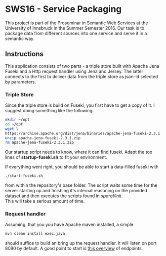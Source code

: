SWS16 - Service Packaging
=========================

This project is part of the Proseminar in Semantic Web Services at the 
University of Innsbruck in the Summer Semester 2016. Our task is to 
package data from different sources into one service and serve it in a 
semantic way.

Instructions
------------

This application consists of two parts - a triple store built with 
Apache Jena Fuseki and a Http request handler using Jena and Jersey. The 
latter connects to the first to deliver data from the triple store as 
json-ld selected by parameters.

### Triple Store

Since the triple store is build on Fuseki, you first have to get a copy 
of it. I suggest doing something like the following.

```sh
mkdir ~/opt
cd ~/opt
wget \
https://archive.apache.org/dist/jena/binaries/apache-jena-fuseki-2.3.1.zip
unzip apache-jena-fuseki-2.3.1.zip
rm apache-jena-fuseki-2.3.1.zip
```

Our startup script needs to know, where it can find fuseki. Adapt the 
top lines of **startup-fuseki.sh** to fit your environment.

If everything went right, you should be able to start a data-filled 
fuseki with

```sh
./start-fuseki.sh
```

from within the repository's base folder. The script waits some time for 
the server starting up and finishing it's internal reasoning on the 
provided dataset and then executes the scripts found in *sparql/init*.  
This will take a serious amount of time.

### Request handler

Assuming, that you you have Apache maven installed, a simple

```sh
mvn clean install exec:java
```

should suffice to build an bring up the request handler. It will listen 
on port 8080 by default. A good point to start is [this overview][wadl] 
of endpoints.

[wadl]:http://localhost:8080/application.wadl
